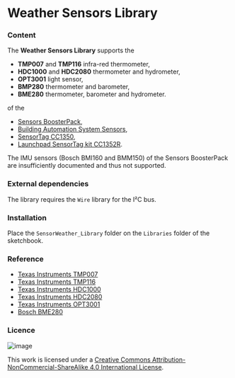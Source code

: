 # Weather Sensors Library

### Content

The **Weather Sensors Library** supports the 

* **TMP007** and **TMP116** infra-red thermometer, 
* **HDC1000** and **HDC2080** thermometer and hydrometer,
* **OPT3001** light sensor,
* **BMP280** thermometer and barometer,
* **BME280** thermometer, barometer and hydrometer.

of the 

+ [Sensors BoosterPack](https://embeddedcomputing.weebly.com/sensors-boosterpack.html), 
+ [Building Automation System Sensors](https://embeddedcomputing.weebly.com/building-automation-system-sensors-boosterpack.html),
+ [SensorTag CC1350](https://embeddedcomputing.weebly.com/sensortag-cc1350.html),
+ [Launchpad SensorTag kit CC1352R](https://embeddedcomputing.weebly.com/launchpad-sensortag-kit-cc1352.html).

The IMU sensors (Bosch BMI160 and BMM150) of the Sensors BoosterPack are insufficiently documented and thus not supported.

### External dependencies 

The library requires the `Wire` library for the I²C bus.

### Installation

Place the `SensorWeather_Library` folder on the `Libraries` folder of the sketchbook.

### Reference 

* [Texas Instruments TMP007](http://www.ti.com/product/tmp007)
* [Texas Instruments TMP116](http://www.ti.com/product/tmp116)
* [Texas Instruments HDC1000](http://www.ti.com/product/HDC1000)
* [Texas Instruments HDC2080](http://www.ti.com/product/HDC2080)
* [Texas Instruments OPT3001](http://www.ti.com/product/OPT3001)
* [Bosch BME280](https://www.bosch-sensortec.com/bst/products/all_products/bme280)

### Licence

![image](https://i.creativecommons.org/l/by-nc-sa/4.0/88x31.png)

This work is licensed under a [Creative Commons Attribution-NonCommercial-ShareAlike 4.0 International License](http://creativecommons.org/licenses/by-nc-sa/4.0/).